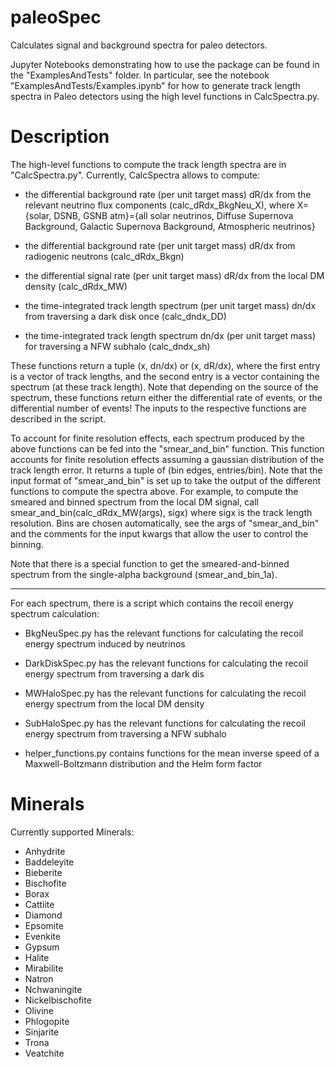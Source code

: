 # paleoSpec
Calculates signal and background spectra for paleo detectors.

Jupyter Notebooks demonstrating how to use the package can be found in the "ExamplesAndTests" folder. In particular, see the notebook "ExamplesAndTests/Examples.ipynb" for how to generate track length spectra in Paleo detectors using the high level functions in CalcSpectra.py.

# Description
The high-level functions to compute the track length spectra are in "CalcSpectra.py". Currently, CalcSpectra allows to compute:

- the differential background rate (per unit target mass) dR/dx from the relevant neutrino flux components (calc_dRdx_BkgNeu_X), where X={solar, DSNB, GSNB atm}={all solar neutrinos, Diffuse Supernova Background, Galactic Supernova Background, Atmospheric neutrinos}

- the differential background rate (per unit target mass) dR/dx from radiogenic neutrons (calc_dRdx_Bkgn)
    
- the differential signal rate (per unit target mass) dR/dx from the local DM density (calc_dRdx_MW)

- the time-integrated track length spectrum (per unit target mass) dn/dx from traversing a dark disk once (calc_dndx_DD)

- the time-integrated track length spectrum dn/dx (per unit target mass) for traversing a NFW subhalo (calc_dndx_sh)

These functions return a tuple (x, dn/dx) or (x, dR/dx), where the first entry is a vector of track lengths, and the second entry is a vector containing the spectrum (at these track length). Note that depending on the source of the spectrum, these functions return either the differential rate of events, or the differential number of events! The inputs to the respective functions are described in the script.

To account for finite resolution effects, each spectrum produced by the above functions can be fed into the "smear_and_bin" function. This function accounts for finite resolution effects assuming a gaussian distribution of the track length error. It returns a tuple of (bin edges, entries/bin). Note that the input format of "smear_and_bin" is set up to take the output of the different functions to compute the spectra above. For example, to compute the smeared and binned spectrum from the local DM signal, call smear_and_bin(calc_dRdx_MW(args), sigx) where sigx is the track length resolution. Bins are chosen automatically, see the args of "smear_and_bin" and the comments for the input kwargs that allow the user to control the binning.

Note that there is a special function to get the smeared-and-binned spectrum from the single-alpha background (smear_and_bin_1a).

-------------------------------
For each spectrum, there is a script which contains the recoil energy spectrum calculation:

- BkgNeuSpec.py has the relevant functions for calculating the recoil energy spectrum induced by neutrinos

- DarkDiskSpec.py has the relevant functions for calculating the recoil energy spectrum from traversing a dark dis

- MWHaloSpec.py has the relevant functions for calculating the recoil energy spectrum from the local DM density

- SubHaloSpec.py has the relevant functions for calculating the recoil energy spectrum from traversing a NFW subhalo

- helper_functions.py contains functions for the mean inverse speed of a Maxwell-Boltzmann distribution and the Helm form factor

# Minerals
Currently supported Minerals:
- Anhydrite
- Baddeleyite
- Bieberite
- Bischofite
- Borax
- Cattiite
- Diamond
- Epsomite
- Evenkite
- Gypsum
- Halite
- Mirabilite
- Natron
- Nchwaningite
- Nickelbischofite
- Olivine
- Phlogopite
- Sinjarite
- Trona
- Veatchite
